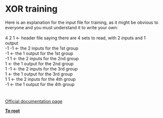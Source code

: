 # XOR training



Here is an explanation for the input file for training, as it might be obvious to everyone and you must understand it to write your own:<br><br>4 2 1 &lt;- header file saying there are 4 sets to read, with 2 inputs and 1 output<br>-1 -1 &lt;- the 2 inputs for the 1st group<br>-1    &lt;- the 1 output for the 1st group<br>-1 1  &lt;- the 2 inputs for the 2nd group<br>1     &lt;- the 1 output for the 2nd group<br>1 -1  &lt;- the 2 inputs for the 3rd group<br>1     &lt;- the 1 output for the 3rd group<br>1 1   &lt;- the 2 inputs for the 4th group<br>-1    &lt;- the 1 output for the 4th group  

#

[Official documentation page](https://www.php.net/manual/en/fann.examples-1.php)

**[To root](/README.md)**